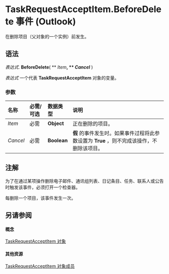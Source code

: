
# TaskRequestAcceptItem.BeforeDelete 事件 (Outlook)

在删除项目（父对象的一个实例）前发生。


## 语法

 _表达式_. **BeforeDelete**( ** _Item_**, ** _Cancel_** )

 _表达式_ 一个代表 **TaskRequestAcceptItem** 对象的变量。


### 参数



|**名称**|**必需/可选**|**数据类型**|**说明**|
|:-----|:-----|:-----|:-----|
| _Item_|必需|**Object**|正在删除的项目。|
| _Cancel_|必需|**Boolean**|**假** 的事件发生时。如果事件过程将此参数设置为 **True** ，则不完成该操作，不删除该项目。|

## 注解

为了在通过某项操作删除电子邮件、通讯组列表、日记条目、任务、联系人或公告时触发该事件，必须打开一个检查器。

每删除一个项目，该事件发生一次。


## 另请参阅


#### 概念


[TaskRequestAcceptItem 对象](a2905f72-0a67-b07d-7f85-84fe4de17c25.md)
#### 其他资源


[TaskRequestAcceptItem 对象成员](fe91c4cc-f505-11d8-0d0a-84fc4d355651.md)